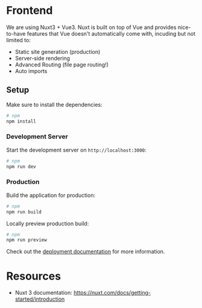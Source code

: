 # Frontend 

We are using Nuxt3 + Vue3. Nuxt is built on top of Vue and provides nice-to-have features that Vue doesn't automatically come with, incuding but not limited to:
- Static site generation (production)
- Server-side rendering
- Advanced Routing (file page routing!)
- Auto imports


## Setup

Make sure to install the dependencies:

```bash
# npm
npm install
```

### Development Server

Start the development server on `http://localhost:3000`:

```bash
# npm
npm run dev
```

### Production

Build the application for production:

```bash
# npm
npm run build
```

Locally preview production build:

```bash
# npm
npm run preview
```

Check out the [deployment documentation](https://nuxt.com/docs/getting-started/deployment) for more information.

# Resources
- Nuxt 3 documentation: https://nuxt.com/docs/getting-started/introduction
